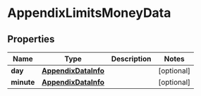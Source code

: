 

# AppendixLimitsMoneyData


## Properties

| Name | Type | Description | Notes |
|------------ | ------------- | ------------- | -------------|
|**day** | [**AppendixDataInfo**](AppendixDataInfo.md) |  |  [optional] |
|**minute** | [**AppendixDataInfo**](AppendixDataInfo.md) |  |  [optional] |




